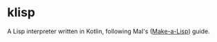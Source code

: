 # klisp
A Lisp interpreter written in Kotlin, following Mal's ([Make-a-Lisp](https://github.com/kanaka/mal)) guide.
